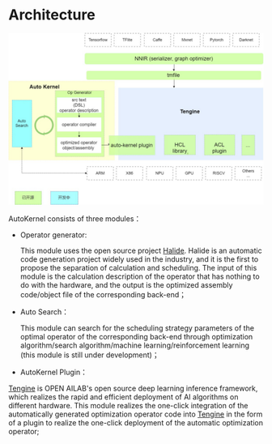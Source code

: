 # Architecture  
  
  
![AutoKernel architecture](../Images/architecture.png)

AutoKernel consists of three modules：    
* Operator generator: 

  This module uses the open source project [Halide](https://github.com/halide/Halide). Halide is an automatic code generation project widely used in the industry, and it is the first to propose the separation of calculation and scheduling. The input of this module is the calculation description of the operator that has nothing to do with the hardware, and the output is the optimized assembly code/object file of the corresponding back-end；     

* Auto Search：
  
  This module can search for the scheduling strategy parameters of the optimal operator of the corresponding back-end through optimization algorithm/search algorithm/machine learning/reinforcement learning (this module is still under development)；      
* AutoKernel Plugin：   
  
 [Tengine](https://github.com/OAID/Tengine) is OPEN AILAB's open source deep learning inference framework, which realizes the rapid and efficient deployment of AI algorithms on different hardware. This module realizes the one-click integration of the automatically generated optimization operator code into [Tengine](https://github.com/OAID/Tengine) in the form of a plugin to realize the one-click deployment of the automatic optimization operator;
